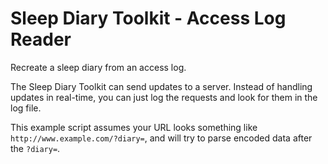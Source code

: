 # Sleep Diary Toolkit - Access Log Reader

Recreate a sleep diary from an access log.

The Sleep Diary Toolkit can send updates to a server.  Instead of
handling updates in real-time, you can just log the requests and
look for them in the log file.

This example script assumes your URL looks something like
`http://www.example.com/?diary=`, and will try to parse encoded data
after the `?diary=`.
